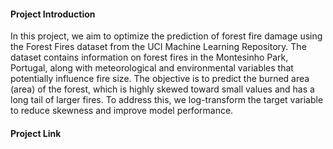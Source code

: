 #### Project Introduction
In this project, we aim to optimize the prediction of forest fire damage using the Forest Fires dataset from the UCI Machine Learning Repository. The dataset contains information on forest fires in the Montesinho Park, Portugal, along with meteorological and environmental variables that potentially influence fire size. The objective is to predict the burned area (area) of the forest, which is highly skewed toward small values and has a long tail of larger fires. To address this, we log-transform the target variable to reduce skewness and improve model performance.

#### Project Link
